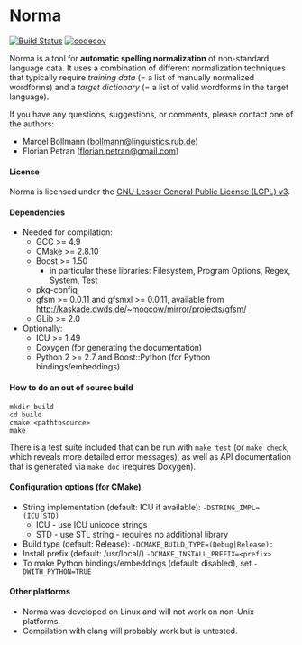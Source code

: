 # Norma

[![Build Status](https://travis-ci.org/comphist/norma.svg?branch=master)](https://travis-ci.org/comphist/norma)
[![codecov](https://codecov.io/gh/comphist/norma/branch/master/graph/badge.svg)](https://codecov.io/gh/comphist/norma)

Norma is a tool for **automatic spelling normalization** of non-standard language data.  It
uses a combination of different normalization techniques that typically require
*training data* (= a list of manually normalized wordforms) and a *target
dictionary* (= a list of valid wordforms in the target language).

If you have any questions, suggestions, or comments, please contact one of the authors:

* Marcel Bollmann (<bollmann@linguistics.rub.de>)
* Florian Petran (<florian.petran@gmail.com>)

#### License

Norma is licensed under the
[GNU Lesser General Public License (LGPL) v3](http://www.gnu.org/licenses/lgpl-3.0).

#### Dependencies

* Needed for compilation:
    * GCC >= 4.9
    * CMake >= 2.8.10
    * Boost >= 1.50
        * in particular these libraries: Filesystem, Program Options, Regex, System, Test
    * pkg-config
    * gfsm >= 0.0.11 and gfsmxl >= 0.0.11,
      available from http://kaskade.dwds.de/~moocow/mirror/projects/gfsm/
    * GLib >= 2.0
* Optionally:
    * ICU >= 1.49
    * Doxygen (for generating the documentation)
    * Python 2 >= 2.7 and Boost::Python (for Python bindings/embeddings)

#### How to do an out of source build

    mkdir build
    cd build
    cmake <pathtosource>
    make

There is a test suite included that can be run with `make test` (or `make check`, which reveals more detailed error
messages), as well as API documentation that is generated via `make doc` (requires Doxygen).

#### Configuration options (for CMake)

* String implementation (default: ICU if available):
    `-DSTRING_IMPL=(ICU|STD)`
    * ICU - use ICU unicode strings
    * STD - use STL string - requires no additional library
* Build type (default: Release):
    `-DCMAKE_BUILD_TYPE=(Debug|Release):`
* Install prefix (default: /usr/local/)
    `-DCMAKE_INSTALL_PREFIX=<prefix>`
* To make Python bindings/embeddings (default: disabled), set
    `-DWITH_PYTHON=TRUE`

#### Other platforms

* Norma was developed on Linux and will not work on non-Unix platforms.
* Compilation with clang will probably work but is untested.
